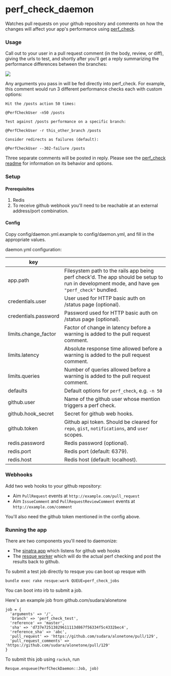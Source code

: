 # perf_check_daemon
Watches pull requests on your github repository and comments on how the changes will affect your app's performance using [perf_check](https://github.com/rubytune/perf_check).

### Usage
Call out to your user in a pull request comment (in the body, review, or diff), giving the urls to test, and shortly after you'll get a reply summarizing the performance differences between the branches:

![](https://cloud.githubusercontent.com/assets/6469642/13340018/cb4dd9c2-dbe1-11e5-98b7-8501b2512c70.png)

Any arguments you pass in will be fed directly into perf_check. For example, this comment would run 3 different performance checks each with custom options:

```
Hit the /posts action 50 times:

@PerfCheckUser -n50 /posts

Test against /posts performance on a specific branch:

@PerfCheckUser -r this_other_branch /posts

Consider redirects as failures (default):

@PerfCheckUser --302-failure /posts
```

Three separate comments will be posted in reply. Please see the [perf_check readme](https://github.com/rubytune/perf_check) for information on its behavior and options.

### Setup

#### Prerequisites 

1. Redis
2. To receive github webhook you'll need to be reachable at an external address/port combination.

#### Config
Copy config/daemon.yml.example to config/daemon.yml, and fill in the appropriate values.

daemon.yml configuration:

| key |  |
|-----|---------|
app.path | Filesystem path to the rails app being perf check'd. The app should be setup to run in development mode, and have `gem "perf_check"` bundled.
credentials.user | User used for HTTP basic auth on /status page (optional).
credentials.password | Password used for HTTP basic auth on /status page (optional).
limits.change_factor | Factor of change in latency before a warning is added to the pull request comment.
limits.latency | Absolute response time allowed before a warning is added to the pull request comment.
limits.queries | Number of queries allowed before a warning is added to the pull request comment.
defaults | Default options for `perf_check`, e.g. `-n 50`
github.user | Name of the github user whose mention triggers a perf check.
github.hook_secret | Secret for github web hooks.
github.token | Github api token. Should be cleared for `repo`, `gist`, `notifications`, and `user` scopes.
redis.password | Redis password (optional).
redis.port | Redis port (default: 6379).
redis.host | Redis host (default: localhost).

### Webhooks

Add two web hooks to your github repository:

  * Aim `PullRequest` events at `http://example.com/pull_request`
  * Aim `IssueComment` and `PullRequestReviewComment` events at `http://example.com/comment`
  
You'll also need the github token mentioned in the config above.
  

### Running the app

There are two components you'll need to daemonize:

  * The [sinatra app](https://github.com/wioux/perf_check_daemon/blob/master/lib/perf_check_daemon/app.rb) which listens for github web hooks
  * The [resque worker](https://github.com/wioux/perf_check_daemon/blob/master/lib/perf_check_daemon/job.rb) which will do the actual perf checking and post the results back to github. 
  
To submit a test job directly to resque you can boot up resque with

`bundle exec rake resque:work QUEUE=perf_check_jobs`

You can boot into irb to submit a job.

Here's an example job from github.com/sudara/alonetone

```
job = {
  'arguments' => '/',
  'branch' => 'perf_check_test',
  'reference' => 'master',
  'sha' => 'd737e72513829611113d867f56334f5c4332bec4',
  'reference_sha' => 'abc',
  'pull_request' => 'https://github.com/sudara/alonetone/pull/129',
  'pull_request_comments' => 'https://github.com/sudara/alonetone/pull/129'
}
```

To submit this job using `racksh`, run

```
Resque.enqueue(PerfCheckDaemon::Job, job)
```

